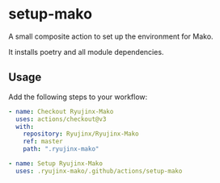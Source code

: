# setup-mako

A small composite action to set up the environment for Mako.

It installs poetry and all module dependencies.

## Usage

Add the following steps to your workflow:

```yml
- name: Checkout Ryujinx-Mako
  uses: actions/checkout@v3
  with:
    repository: Ryujinx/Ryujinx-Mako
    ref: master
    path: ".ryujinx-mako"

- name: Setup Ryujinx-Mako
  uses: .ryujinx-mako/.github/actions/setup-mako
```


